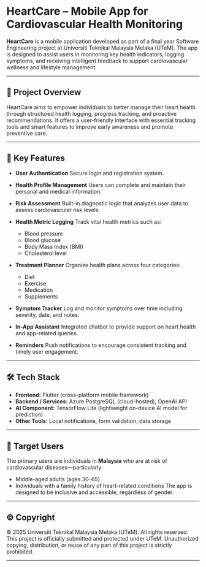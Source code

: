 # **HeartCare – Mobile App for Cardiovascular Health Monitoring**

**HeartCare** is a mobile application developed as part of a final year Software Engineering project at Universiti Teknikal Malaysia Melaka (UTeM).
The app is designed to assist users in monitoring key health indicators, logging symptoms, and receiving intelligent feedback to support cardiovascular wellness and lifestyle management.

---

## 🌟 **Project Overview**

HeartCare aims to empower individuals to better manage their heart health through structured health logging, progress tracking, and proactive recommendations.
It offers a user-friendly interface with essential tracking tools and smart features to improve early awareness and promote preventive care.

---

## 🧩 **Key Features**

* **User Authentication**
  Secure login and registration system.

* **Health Profile Management**
  Users can complete and maintain their personal and medical information.

* **Risk Assessment**
  Built-in diagnostic logic that analyzes user data to assess cardiovascular risk levels.

* **Health Metric Logging**
  Track vital health metrics such as:

  * Blood pressure
  * Blood glucose
  * Body Mass Index (BMI)
  * Cholesterol level

* **Treatment Planner**
  Organize health plans across four categories:

  * Diet
  * Exercise
  * Medication
  * Supplements

* **Symptom Tracker**
  Log and monitor symptoms over time including severity, date, and notes.

* **In-App Assistant**
  Integrated chatbot to provide support on heart health and app-related queries.

* **Reminders**
  Push notifications to encourage consistent tracking and timely user engagement.

---

## 🛠 **Tech Stack**

* **Frontend:** Flutter (cross-platform mobile framework)
* **Backend / Services:** Azure PostgreSQL (cloud-hosted), OpenAI API
* **AI Component:** TensorFlow Lite (lightweight on-device AI model for prediction)
* **Other Tools:** Local notifications, form validation, data storage

---

## 📱 **Target Users**

The primary users are individuals in **Malaysia** who are at risk of cardiovascular diseases—particularly:

* Middle-aged adults (ages 30–65)
* Individuals with a family history of heart-related conditions
  The app is designed to be inclusive and accessible, regardless of gender.

---

## © **Copyright**

© 2025 Universiti Teknikal Malaysia Melaka (UTeM). All rights reserved.
This project is officially submitted and protected under UTeM.
Unauthorized copying, distribution, or reuse of any part of this project is strictly prohibited.

---
